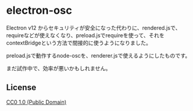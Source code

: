 # electron-osc

Electron v12 からセキュリティが安全になった代わりに、rendered.jsで、requireなどが使えなくなり、preload.jsでrequireを使って、それをcontextBridgeという方法で間接的に使うようになりました。

preload.jsで動作するnode-oscを、renderer.jsで使えるようにしたものです。

まだ試作中で、効率が悪いかもしれません。


## License

[CC0 1.0 (Public Domain)](LICENSE.md)
